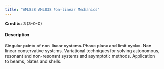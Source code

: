 ```yaml
---
title: "AML838 AML838 Non-linear Mechanics"
---
```

**Credits:** 3 (3-0-0)

#### Description
Singular points of non-linear systems. Phase plane and limit cycles. Non-linear conservative systems. Variational techniques for solving autonomous, resonant and non-resonant systems and asymptotic methods. Application to beams, plates and shells.